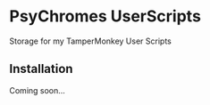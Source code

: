 # PsyChromes UserScripts

Storage for my TamperMonkey User Scripts

## Installation

Coming soon...

